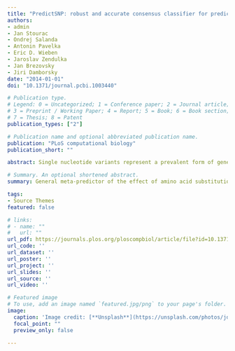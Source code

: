 ```yaml
---
title: "PredictSNP: robust and accurate consensus classifier for prediction of disease-related mutations"
authors:
- admin
- Jan Stourac
- Ondrej Salanda
- Antonin Pavelka
- Eric D. Wieben
- Jaroslav Zendulka
- Jan Brezovsky
- Jiri Damborsky 
date: "2014-01-01"
doi: "10.1371/journal.pcbi.1003440"

# Publication type.
# Legend: 0 = Uncategorized; 1 = Conference paper; 2 = Journal article;
# 3 = Preprint / Working Paper; 4 = Report; 5 = Book; 6 = Book section;
# 7 = Thesis; 8 = Patent
publication_types: ["2"]

# Publication name and optional abbreviated publication name.
publication: "PLoS computational biology"
publication_short: ""

abstract: Single nucleotide variants represent a prevalent form of genetic variation. Mutations in the coding regions are frequently associated with the development of various genetic diseases. Computational tools for the prediction of the effects of mutations on protein function are very important for analysis of single nucleotide variants and their prioritization for experimental characterization. Many computational tools are already widely employed for this purpose. Unfortunately, their comparison and further improvement is hindered by large overlaps between the training datasets and benchmark datasets, which lead to biased and overly optimistic reported performances. In this study, we have constructed three independent datasets by removing all duplicities, inconsistencies and mutations previously used in the training of evaluated tools. The benchmark dataset containing over 43,000 mutations was employed for the unbiased evaluation of eight established prediction tools, i.e.,  MAPP, nsSNPAnalyzer, PANTHER, PhD-SNP, PolyPhen-1, PolyPhen-2, SIFT and SNAP. The six best performing tools were combined into a consensus classifier PredictSNP, resulting into significantly improved prediction performance, and at the same time returned results for all mutations, confirming that consensus prediction represents an accurate and robust alternative to the predictions delivered by individual tools. A user-friendly web interface enables easy access to all eight prediction tools, the consensus classifier PredictSNP and annotations from the Protein Mutant Database and the UniProt database. The web server and the datasets are freely available to the academic community at [http://loschmidt.chemi.muni.cz/predictsnp](http://loschmidt.chemi.muni.cz/predictsnp).

# Summary. An optional shortened abstract.
summary: General meta-predictor of the effect of amino acid substitution on the protein function (not limited to humans).

tags:
- Source Themes
featured: false

# links:
# - name: ""
#   url: ""
url_pdf: https://journals.plos.org/ploscompbiol/article/file?id=10.1371/journal.pcbi.1003440&type=printable
url_code: ''
url_dataset: ''
url_poster: ''
url_project: ''
url_slides: ''
url_source: ''
url_video: ''

# Featured image
# To use, add an image named `featured.jpg/png` to your page's folder. 
image:
  caption: 'Image credit: [**Unsplash**](https://unsplash.com/photos/jdD8gXaTZsc)'
  focal_point: ""
  preview_only: false

---
```

